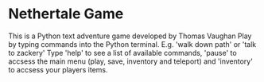 # Nethertale Game
This is a Python text adventure game developed by Thomas Vaughan
Play by typing commands into the Python terminal. E.g. 'walk down path' or 'talk to zackery'
Type 'help' to see a list of available commands, 'pause' to accsess the main menu (play, save, inventory and teleport) and 'inventory' to accsess your players items.

